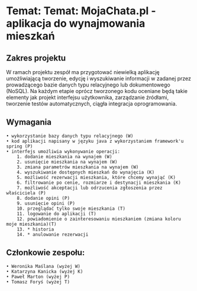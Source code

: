 # Temat: Temat: MojaChata.pl - aplikacja do wynajmowania mieszkań

## Zakres projektu
W ramach projektu zespół ma przygotować niewielką aplikację umożliwiającą tworzenie, edycję i wyszukiwanie informacji w zadanej przez prowadzącego bazie danych typu relacyjnego lub dokumentowego (NoSQL).
Na każdym etapie oprócz tworzonego kodu oceniane będą takie elementy jak projekt interfejsu użytkownika, zarządzanie źródłami, tworzenie testów automatycznych, ciągła integracja oprogramowania.

## Wymagania
    • wykorzystanie bazy danych typu relacyjnego (W)
    • kod aplikacji napisany w języku java z wykorzystaniem framework'u spring (P)
    • interfejs umożliwia wykonywanie operacji:
        1. dodanie mieszkania na wynajem (W)
        2. usunięcie mieszkania na wynajem (W)
        3. zmiana parametrów mieszkania na wynajem (W)
        4. wyszukiwanie dostępnych mieszkań do wynajęcia (K)
        5. możliwość rezerwacji mieszkania, które chcemy wynająć (K)
        6. filtrowanie po cenie, rozmiarze i destynacji mieszkania (K)
        7. możliwość akceptacji lub odrzucenia zgłoszenia przez właściciela (P)
        8. dodanie opini (P)
        9. usunięcie opini (P)
        10. przeglądać tylko swoje mieszkania (T)
        11. logowanie do aplikacji (T)
        12. powiadomienie o zainteresowaniu mieszkaniem (zmiana koloru moje mieszkania)(T)
        13. * historia
        14. * anulowanie rezerwacji

## Członkowie zespołu:
    • Weronika Maślana (wyżej W)
    • Katarzyna Kanicka (wyżej K)
    • Paweł Marton (wyżej P)
    • Tomasz Foryś (wyżej T)